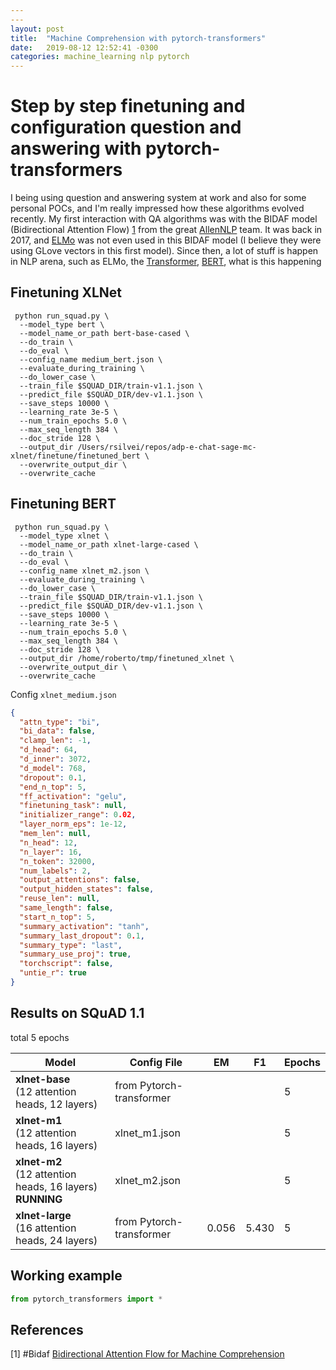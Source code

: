 ```yaml
---
---
layout: post
title:  "Machine Comprehension with pytorch-transformers"
date:   2019-08-12 12:52:41 -0300
categories: machine_learning nlp pytorch
---
```


# Step by step finetuning and configuration question and answering with pytorch-transformers

I being using question and answering system at work and also for some personal POCs, and I'm really impressed how these algorithms evolved recently. My first interaction with QA algorithms was with the BIDAF model (Bidirectional Attention Flow) [1](#Bidaf) from the great [AllenNLP](https://allennlp.org/) team. It was back in 2017, and [ELMo](https://allennlp.org/elmo) was not even used in this BIDAF model (I believe they were using GLove vectors in this first model). Since then, a lot of stuff is happen in NLP arena, such as ELMo, the [Transformer](https://arxiv.org/abs/1706.03762), [BERT](https://arxiv.org/abs/1810.04805),  what is this happening

## Finetuning XLNet

```
 python run_squad.py \
  --model_type bert \
  --model_name_or_path bert-base-cased \
  --do_train \
  --do_eval \
  --config_name medium_bert.json \
  --evaluate_during_training \
  --do_lower_case \
  --train_file $SQUAD_DIR/train-v1.1.json \
  --predict_file $SQUAD_DIR/dev-v1.1.json \
  --save_steps 10000 \
  --learning_rate 3e-5 \
  --num_train_epochs 5.0 \
  --max_seq_length 384 \
  --doc_stride 128 \
  --output_dir /Users/rsilvei/repos/adp-e-chat-sage-mc-xlnet/finetune/finetuned_bert \
  --overwrite_output_dir \
  --overwrite_cache
```

## Finetuning BERT
```
 python run_squad.py \
  --model_type xlnet \
  --model_name_or_path xlnet-large-cased \
  --do_train \
  --do_eval \
  --config_name xlnet_m2.json \
  --evaluate_during_training \
  --do_lower_case \
  --train_file $SQUAD_DIR/train-v1.1.json \
  --predict_file $SQUAD_DIR/dev-v1.1.json \
  --save_steps 10000 \
  --learning_rate 3e-5 \
  --num_train_epochs 5.0 \
  --max_seq_length 384 \
  --doc_stride 128 \
  --output_dir /home/roberto/tmp/finetuned_xlnet \
  --overwrite_output_dir \
  --overwrite_cache
```

Config `xlnet_medium.json`

```json
{
  "attn_type": "bi",
  "bi_data": false,
  "clamp_len": -1,
  "d_head": 64,
  "d_inner": 3072,
  "d_model": 768,
  "dropout": 0.1,
  "end_n_top": 5,
  "ff_activation": "gelu",
  "finetuning_task": null,
  "initializer_range": 0.02,
  "layer_norm_eps": 1e-12,
  "mem_len": null,
  "n_head": 12,
  "n_layer": 16,
  "n_token": 32000,
  "num_labels": 2,
  "output_attentions": false,
  "output_hidden_states": false,
  "reuse_len": null,
  "same_length": false,
  "start_n_top": 5,
  "summary_activation": "tanh",
  "summary_last_dropout": 0.1,
  "summary_type": "last",
  "summary_use_proj": true,
  "torchscript": false,
  "untie_r": true
}
```

## Results on SQuAD 1.1
total 5 epochs

| Model                                                | Config File              | EM       | F1      | Epochs  |
| -------------                                        |------------              |--------- |-------- |--------|
|  **xlnet-base** <br>(12 attention heads, 12 layers)  | from Pytorch-transformer |          |         |    5     |        
|  **xlnet-m1** <br>(12 attention heads, 16 layers)    | xlnet_m1.json            |          |         |    5     |
|  **xlnet-m2** <br>(12 attention heads, 16 layers) **RUNNING**  | xlnet_m2.json            |          |         |    5     |  
|  **xlnet-large** <br>(16 attention heads, 24 layers)  | from Pytorch-transformer |  0.056   |   5.430    |    5     |



## Working example

```python
from pytorch_transformers import *

```



## References
[1] #Bidaf [Bidirectional Attention Flow for Machine Comprehension](https://arxiv.org/abs/1611.01603)